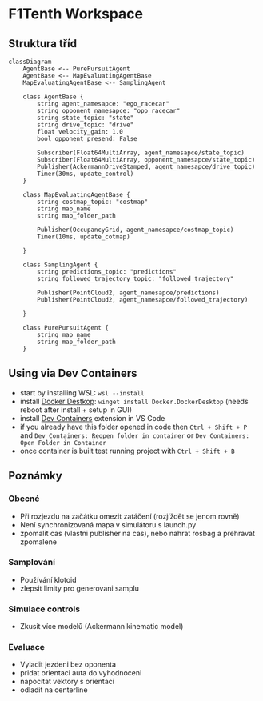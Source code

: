 # F1Tenth Workspace

## Struktura tříd

```mermaid
classDiagram
    AgentBase <-- PurePursuitAgent
    AgentBase <-- MapEvaluatingAgentBase
    MapEvaluatingAgentBase <-- SamplingAgent
    
    class AgentBase {
        string agent_namesapce: "ego_racecar"
        string opponent_namesapce: "opp_racecar"
        string state_topic: "state"
        string drive_topic: "drive"
        float velocity_gain: 1.0
        bool opponent_presend: False

        Subscriber(Float64MultiArray, agent_namesapce/state_topic)
        Subscriber(Float64MultiArray, opponent_namesapce/state_topic)
        Publisher(AckermannDriveStamped, agent_namesapce/drive_topic)
        Timer(30ms, update_control)
    }

    class MapEvaluatingAgentBase {
        string costmap_topic: "costmap"
        string map_name
        string map_folder_path

        Publisher(OccupancyGrid, agent_namesapce/costmap_topic)
        Timer(10ms, update_cotmap)

    }

    class SamplingAgent {
        string predictions_topic: "predictions"
        string followed_trajectory_topic: "followed_trajectory"

        Publisher(PointCloud2, agent_namesapce/predictions)
        Publisher(PointCloud2, agent_namesapce/followed_trajectory)

    }

    class PurePursuitAgent {
        string map_name
        string map_folder_path
    }
```

## Using via Dev Containers
- start by installing WSL: `wsl --install`
- install [Docker Destkop](https://www.docker.com/products/docker-desktop/): `winget install Docker.DockerDesktop` (needs reboot after install + setup in GUI)
- install [Dev Containers](vscode:extension/ms-vscode-remote.remote-containers) extension in VS Code
- if you already have this folder opened in code then `Ctrl + Shift + P` and `Dev Containers: Reopen folder in container` or `Dev Containers: Open Folder in Container`
- once container is built test running project with `Ctrl + Shift + B`


## Poznámky
### Obecné
- Při rozjezdu na začátku omezit zatáčení (rozjíždět se jenom rovně)
- Není synchronizovaná mapa v simulátoru s launch.py
- zpomalit cas (vlastni publisher na cas), nebo nahrat rosbag a prehravat zpomalene

### Samplování
- Používání klotoid
- zlepsit limity pro generovani samplu

### Simulace controls
- Zkusit více modelů (Ackermann kinematic model)

### Evaluace
- Vyladit jezdeni bez oponenta
- pridat orientaci auta do vyhodnoceni
- napocitat vektory s orientaci
- odladit na centerline

